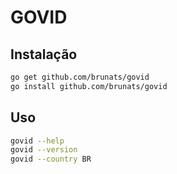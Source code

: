 # GOVID

## Instalação

```bash
go get github.com/brunats/govid
go install github.com/brunats/govid
```

## Uso

```bash
govid --help
govid --version
govid --country BR
```